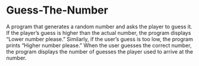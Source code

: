 # Guess-The-Number
A program that generates a random number and asks the player to guess it. If the player’s guess is higher than the actual number, the program displays “Lower number please.” Similarly, if the user’s guess is too low, the program prints “Higher number please.” When the user guesses the correct number, the program displays the number of guesses the player used to arrive at the number.
